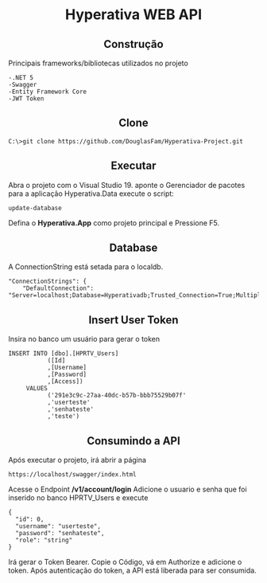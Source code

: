 <h1 align="center">Hyperativa WEB API</h1>

<h2 align="center">Construção</h2>
    Principais frameworks/bibliotecas utilizados no projeto

    -.NET 5
    -Swagger
    -Entity Framework Core
    -JWT Token
   

<h2 align="center">Clone</h2>

```
C:\>git clone https://github.com/DouglasFam/Hyperativa-Project.git
```

<h2 align="center">Executar</h2>
Abra o projeto com o Visual Studio 19.
aponte o Gerenciador de pacotes para a aplicação Hyperativa.Data
execute o script:

```
update-database
```
Defina o <b>Hyperativa.App</b> como projeto principal e Pressione F5.


<h2 align="center">Database</h2>
A ConnectionString está setada para o localdb.


```
"ConnectionStrings": {
    "DefaultConnection": "Server=localhost;Database=Hyperativadb;Trusted_Connection=True;MultipleActiveResultSets=True"
```

<h2 align="center">Insert User Token</h2>
Insira no banco um usuário para gerar o token

```
INSERT INTO [dbo].[HPRTV_Users]
           ([Id]
           ,[Username]
           ,[Password]
           ,[Access])
     VALUES
           ('291e3c9c-27aa-40dc-b57b-bbb75529b07f'
           ,'userteste'
           ,'senhateste'
           ,'teste')
```           

<h2 align="center">Consumindo a API</h2>
Após executar o projeto, irá abrir a página 

``` 
https://localhost/swagger/index.html
``` 

Acesse o Endpoint <b>/v1/account/login</b>
Adicione o usuario e senha que foi inserido no banco HPRTV_Users e execute

```  
{
  "id": 0,
  "username": "userteste",
  "password": "senhateste",
  "role": "string"
}
``` 

Irá gerar o Token Bearer. Copie o Código, vá em Authorize e adicione o token.
Após autenticação do token, a API está liberada para ser consumida.



